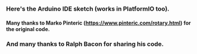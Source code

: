 ### Here's the Arduino IDE sketch (works in PlatformIO too).

#### Many thanks to Marko Pinteric (https://www.pinteric.com/rotary.html) for the original code.

### And many thanks to Ralph Bacon for sharing his code. 